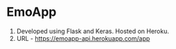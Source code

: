# EmoApp
1. Developed using Flask and Keras. Hosted on Heroku.
2. URL - https://emoapp-api.herokuapp.com/app


